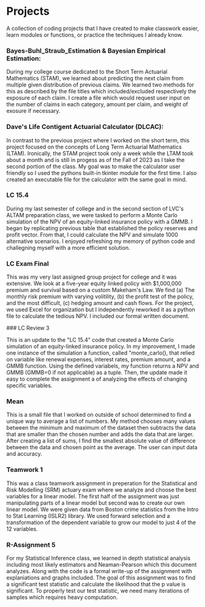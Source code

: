# Projects

<p>A collection of coding projects that I have created to make classwork easier, learn modules or 
functions, or practice the techniques I already know.</p>


### Bayes-Buhl_Straub_Estimation & Bayesian Empirical Estimation:

<p>During my college course dedicated to the Short Term Actuarial Mathematics (STAM), 
we learned about predicting the next claim from multiple given distribution of previous 
claims. We learned two methods for this as described by the file titles which included/excluded 
respectively the exposure of each claim. I create a file which would request user input 
on the number of claims in each category, amount per claim, and weight of exosure if necessary.</p>

### Dave's Life Contigent Actuarial Calculator (DLCAC):

<p>In contrast to the previous project where I worked on the short term, this project 
focused on the concepts of Long Term Actuarial Mathematics (LTAM). Ironically, the STAM 
project took only a week while the LTAM took about a month and is still in progess as of 
the Fall of 2023 as I take the second portion of the class. My goal was to make the calculator 
user friendly so I used the pythons built-in tkinter module for the first time. I also created 
an executable file for the calculator with the same goal in mind.</p>

### LC 15.4

<p>During my last semester of college and in the second section of LVC's ALTAM preparation
class, we were tasked to perform a Monte Carlo simulation of the NPV of an equity-linked
insurance policy with a GMMB. I began by replicating previous table that established the policy reserves 
and profit vector. From that, I could calculate the NPV and simulate 1000 alternative scenarios.
I enjoyed refreshing my memory of python code and challegning myself with a more efficient solution.</p>

### LC Exam Final

<p>This was my very last assigned group project for college and it was extensive. We look at a five-year
equity linked policy with $1,000,000 premium and survival based on a custom Makeham's Law. We find 
(a) The monthly risk premium with varying volitility, (b) the profit test of the policy, and the most 
difficult, (c) hedging amount and cash flows. For the project, we used Excel for organization but I 
independently reworked it as a python file to calculate the tedious NPV. I included our formal written document.</p>
### LC Review 3

<p>This is an update to the "LC 15.4" code that created a Monte Carlo simulation of an equity-linked
insurance policy. In my improvement, I made one instance of the simulation a function, called "monte_carlo(),
that relied on variable like renewal expenses, interest rates, premium amount, and a GMMB function. Using
the defined variabels, my function returns a NPV and GMMB (GMMB=0 if not applicable) as a tuple. Then, 
the update made it easy to complete the assignment a of analyzing the effects of changing specific variables. </p>

### Mean

<p>This is a small file that I worked on outside of school determined to find a unique way to 
average a list of numbers. My method chooses many values between the minimum and maximum of
the dataset then subtracts the data that are smaller than the chosen number and adds the data 
that are larger. After creating a list of sums, I find the smallest absolute value of difference
between the data and chosen point as the average. The user can input data and accuracy.</p>

### Teamwork 1

<p>This was a class teamwork assignment in preperation for the Statistical and Risk
Modelling (SRM) actuary exam where we analyze and choose the best variables for a linear 
model. The first half of the assignment was just manipulating parts of a linear model but 
second was to create our own linear model. We were given data from Boston crime statistics 
from the Intro to Stat Learning (ISLR2) library. We used forward selection and a transformation 
of the dependent variable to grow our model to just 4 of the 12 variables.</p>

### R-Assignment 5

<p>For my Statistical Inference class, we learned in depth statistical analysis including most 
likely estimators and Neaman-Pearson which this document analyzes. Along with the code is a formal
write-up of the assignment with explaniations and graphs included. The goal of this assignment was 
to find a significant test statistic and calculate the likelihood that the p value is significant. 
To properly test our test statistic, we need many iterations of samples which requires heavy computation.</p>
